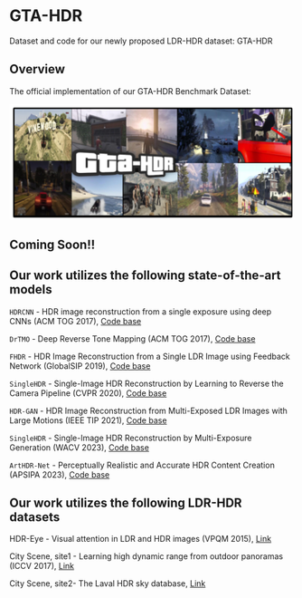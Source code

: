 # GTA-HDR
Dataset and code for our newly proposed LDR-HDR dataset: GTA-HDR


## Overview

The official implementation of our GTA-HDR Benchmark Dataset:  
 
![My Image](assets/GTA-HDR-Teaser.png)


## Coming Soon!!


## Our work utilizes the following state-of-the-art models

`HDRCNN` - HDR image reconstruction from a single exposure using deep CNNs (ACM TOG 2017), [Code base](https://github.com/gabrieleilertsen/hdrcnn)

`DrTMO` - Deep Reverse Tone Mapping (ACM TOG 2017), [Code base](https://github.com/shleecs/DrTMO_unofficial_pytorch)

`FHDR` - HDR Image Reconstruction from a Single LDR Image using Feedback Network (GlobalSIP 2019), [Code base](https://github.com/mukulkhanna/FHDR)

`SingleHDR` - Single-Image HDR Reconstruction by Learning to Reverse the Camera Pipeline (CVPR 2020), [Code base](https://github.com/alex04072000/SingleHDR) 

`HDR-GAN` - HDR Image Reconstruction from Multi-Exposed LDR Images with Large Motions (IEEE TIP 2021), [Code base](https://github.com/nonu116/HDR-GAN)

`SingleHDR` - Single-Image HDR Reconstruction by Multi-Exposure Generation (WACV 2023), [Code base](https://github.com/VinAIResearch/single_image_hdr)

`ArtHDR-Net` - Perceptually Realistic and Accurate HDR Content Creation (APSIPA 2023), [Code base](https://arxiv.org/abs/2309.03827#:~:text=ArtHDR%2DNet%3A%20Perceptually%20Realistic%20and%20Accurate%20HDR%20Content%20Creation,-Hrishav%20Bakul%20Barua&text=High%20Dynamic%20Range%20(HDR)%20content,and%20Augmented%2FVirtual%20Reality%20industries.)

## Our work utilizes the following LDR-HDR datasets

HDR-Eye - Visual attention in LDR and HDR images (VPQM 2015), [Link](https://www.epfl.ch/labs/mmspg/downloads/hdr-eye/)

City Scene, site1 - Learning high dynamic range from outdoor panoramas (ICCV 2017), [Link](https://github.com/jacenfox/ldr2hdr-public) 
           
City Scene, site2- The Laval HDR sky database, [Link](http://hdrdb.com/)
